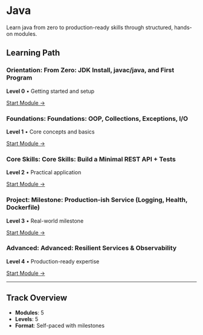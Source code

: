 # Java

Learn java from zero to production-ready skills through structured, hands-on modules.

## Learning Path

### Orientation: From Zero: JDK Install, javac/java, and First Program

**Level 0** • Getting started and setup

[Start Module →](../03-java/java-00-setup.md)

### Foundations: Foundations: OOP, Collections, Exceptions, I/O

**Level 1** • Core concepts and basics

[Start Module →](../03-java/java-01-foundations.md)

### Core Skills: Core Skills: Build a Minimal REST API + Tests

**Level 2** • Practical application

[Start Module →](../03-java/java-02-core-rest.md)

### Project: Milestone: Production-ish Service (Logging, Health, Dockerfile)

**Level 3** • Real-world milestone

[Start Module →](../03-java/java-03-project-service.md)

### Advanced: Advanced: Resilient Services & Observability

**Level 4** • Production-ready expertise

[Start Module →](../03-java/java-04-advanced.md)

---

## Track Overview

- **Modules**: 5
- **Levels**: 5
- **Format**: Self-paced with milestones

